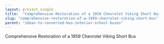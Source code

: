 ```yaml
---
layout: project_single
title:  "Comprehensive Restoration of a 1959 Chevrolet Viking Short Bus"
slug: "comprehensive-restoration-of-a-1959-chevrolet-viking-short-bus"
parent: "ideas-to-converted-bus-interior-school-buses"
---
```

Comprehensive Restoration of a 1959 Chevrolet Viking Short Bus